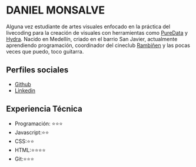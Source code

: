 # DANIEL MONSALVE 

Alguna vez estudiante de artes visuales enfocado en la práctica del livecoding para la creación de visuales con herramientas como [PureData](https://puredata.info/) y [Hydra](https://hydra.ojack.xyz/?sketch_id=malitzin_2). Nacido en Medellín, criado en el barrio San Javier, actualmente aprendiendo programación, coordinador del cineclub [Rambiñen](https://www.instagram.com/rambinhen/) y las pocas veces que puedo, toco guitarra.

## Perfiles sociales

- [Github](https://github.com/daniel-monsalve-villegas)
- [Linkedin](https://www.linkedin.com/in/daniel-monsalve-villegas/)

## Experiencia Técnica

- Programación: ⭐️⭐️⭐️
- Javascript:⭐️⭐️
- CSS:⭐️⭐️
- HTML:⭐️⭐️⭐️⭐️
- Git:⭐️⭐️⭐️
